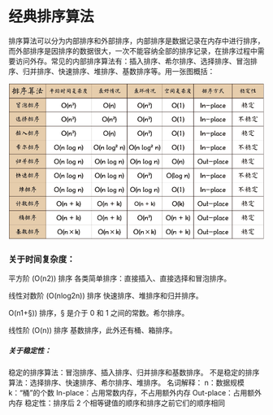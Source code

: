 # 经典排序算法
排序算法可以分为内部排序和外部排序，内部排序是数据记录在内存中进行排序，而外部排序是因排序的数据很大，一次不能容纳全部的排序记录，在排序过程中需要访问外存。常见的内部排序算法有：插入排序、希尔排序、选择排序、冒泡排序、归并排序、快速排序、堆排序、基数排序等。用一张图概括：

![](640.png)

### 关于时间复杂度：
平方阶 (O(n2)) 排序 各类简单排序：直接插入、直接选择和冒泡排序。

线性对数阶 (O(nlog2n)) 排序 快速排序、堆排序和归并排序。

O(n1+§)) 排序，§ 是介于 0 和 1 之间的常数。希尔排序。

线性阶 (O(n)) 排序 基数排序，此外还有桶、箱排序。



##### 关于稳定性：
稳定的排序算法：冒泡排序、插入排序、归并排序和基数排序。
不是稳定的排序算法：选择排序、快速排序、希尔排序、堆排序。
名词解释：
n：数据规模
k：“桶”的个数
In-place：占用常数内存，不占用额外内存
Out-place：占用额外内存
稳定性：排序后 2 个相等键值的顺序和排序之前它们的顺序相同



